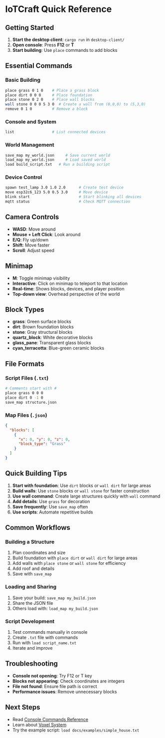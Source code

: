 # IoTCraft Quick Reference

## Getting Started

1. **Start the desktop client**: `cargo run` in `desktop-client/`
2. **Open console**: Press **F12** or **T**
3. **Start building**: Use `place` commands to add blocks

## Essential Commands

### Basic Building
```bash
place grass 0 1 0    # Place a grass block
place dirt 0 0 0     # Place foundation
place stone 0 2 0    # Place wall blocks
wall stone 0 0 0 5 3 0  # Create a wall from (0,0,0) to (5,3,0)
remove 0 1 0         # Remove a block
```

### Console and System
```bash
list                 # List connected devices
```

### World Management
```bash
save_map my_world.json     # Save current world
load_map my_world.json     # Load saved world
load build_script.txt   # Run a building script
```

### Device Control
```bash
spawn test_lamp 3.0 1.0 2.0      # Create test device
move esp32c6_123 5.0 0.5 3.0     # Move device
blink start                      # Start blinking all devices
mqtt status                      # Check MQTT connection
```

## Camera Controls
- **WASD**: Move around
- **Mouse + Left Click**: Look around  
- **E/Q**: Fly up/down
- **Shift**: Move faster
- **Scroll**: Adjust speed

## Minimap
- **M**: Toggle minimap visibility
- **Interactive**: Click on minimap to teleport to that location
- **Real-time**: Shows blocks, devices, and player position
- **Top-down view**: Overhead perspective of the world

## Block Types
- **grass**: Green surface blocks
- **dirt**: Brown foundation blocks  
- **stone**: Gray structural blocks
- **quartz_block**: White decorative blocks
- **glass_pane**: Transparent glass blocks
- **cyan_terracotta**: Blue-green ceramic blocks

## File Formats

### Script Files (`.txt`)
```bash
# Comments start with #
place grass 0 0 0
place dirt 0 -1 0
save_map structure.json
```

### Map Files (`.json`)
```json
{
  "blocks": [
    {
      "x": 0, "y": 0, "z": 0,
      "block_type": "Grass"
    }
  ]
}
```

## Quick Building Tips

1. **Start with foundation**: Use `dirt` blocks or `wall dirt` for large areas
2. **Build walls**: Use `stone` blocks or `wall stone` for faster construction
3. **Use wall command**: Create large structures quickly with `wall` command
4. **Add details**: Use `grass` for decoration
5. **Save frequently**: Use `save_map` often
6. **Use scripts**: Automate repetitive builds

## Common Workflows

### Building a Structure
1. Plan coordinates and size
2. Build foundation with `place dirt` or `wall dirt` for large areas
3. Add walls with `place stone` or `wall stone` for efficiency
4. Add roof and details
5. Save with `save_map`

### Loading and Sharing
1. Save your build: `save_map my_build.json`
2. Share the JSON file
3. Others load with: `load_map my_build.json`

### Script Development
1. Test commands manually in console
2. Create `.txt` file with commands
3. Run with `load script_name.txt`
4. Iterate and improve

## Troubleshooting

- **Console not opening**: Try F12 or T key
- **Blocks not appearing**: Check coordinates are integers
- **File not found**: Ensure file path is correct
- **Performance issues**: Remove unnecessary blocks

## Next Steps

- Read [Console Commands Reference](console-commands.md)
- Learn about [Voxel System](voxel-system.md)  
- Try the example script: `load docs/examples/simple_house.txt`
